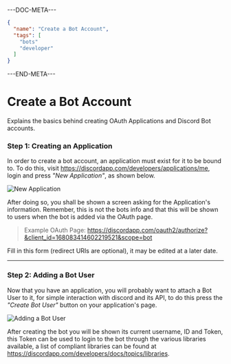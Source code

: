 ---DOC-META---
```json
{
  "name": "Create a Bot Account",
  "tags": [
    "bots"
    "developer"
  ]
}
```
---END-META---

# Create a Bot Account
Explains the basics behind creating OAuth Applications and Discord Bot accounts.

###  Step 1: Creating an Application
In order to create a bot account, an application must exist for it to be bound to.
To do this, visit https://discordapp.com/developers/applications/me, login and press *"New Application"*, as shown below.

![New Application](https://my.mixtape.moe/nhihvn.png)

After doing so, you shall be shown a screen asking for the Application's information. Remember, this is not the bots info and that this will be shown to users when the bot is added via the OAuth page.

> Example OAuth Page: https://discordapp.com/oauth2/authorize?&client_id=168083414602219521&scope=bot

Fill in this form (redirect URIs are optional), it may be edited at a later date.

***

### Step 2: Adding a Bot User

Now that you have an application, you will probably want to attach a Bot User to it, for simple interaction with discord and its API, to do this press the *"Create Bot User"* button on your application's page.

![Adding a Bot User](https://my.mixtape.moe/yxoncy.png)

After creating the bot you will be shown its current username, ID and Token, this Token can be used to login to the bot through the various libraries available, a list of compliant libraries can be found at https://discordapp.com/developers/docs/topics/libraries.
